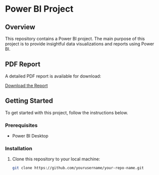 # Power BI Project

## Overview
This repository contains a Power BI project. The main purpose of this project is to provide insightful data visualizations and reports using Power BI.

## PDF Report
A detailed PDF report is available for download:

[Download the Report](path/to/your/report.pdf)

## Getting Started
To get started with this project, follow the instructions below.

### Prerequisites
- Power BI Desktop

### Installation
1. Clone this repository to your local machine:
   ```sh
   git clone https://github.com/yourusername/your-repo-name.git
